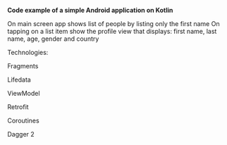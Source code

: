 **Code example of a simple Android application on Kotlin**


On main screen app shows list of people by listing only the first name
On tapping on a list item show the profile view that displays: first name, last name, age, gender and country

Technologies:

Fragments

Lifedata

ViewModel

Retrofit

Coroutines

Dagger 2